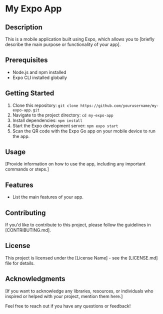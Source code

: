 # My Expo App

## Description
This is a mobile application built using Expo, which allows you to [briefly describe the main purpose or functionality of your app].

## Prerequisites
- Node.js and npm installed
- Expo CLI installed globally

## Getting Started
1. Clone this repository: `git clone https://github.com/yourusername/my-expo-app.git`
2. Navigate to the project directory: `cd my-expo-app`
3. Install dependencies: `npm install`
4. Start the Expo development server: `npm expo start`
5. Scan the QR code with the Expo Go app on your mobile device to run the app.

## Usage
[Provide information on how to use the app, including any important commands or steps.]

## Features
- List the main features of your app.

## Contributing
If you'd like to contribute to this project, please follow the guidelines in [CONTRIBUTING.md].

## License
This project is licensed under the [License Name] - see the [LICENSE.md] file for details.

## Acknowledgments
[If you want to acknowledge any libraries, resources, or individuals who inspired or helped with your project, mention them here.]


Feel free to reach out if you have any questions or feedback!

